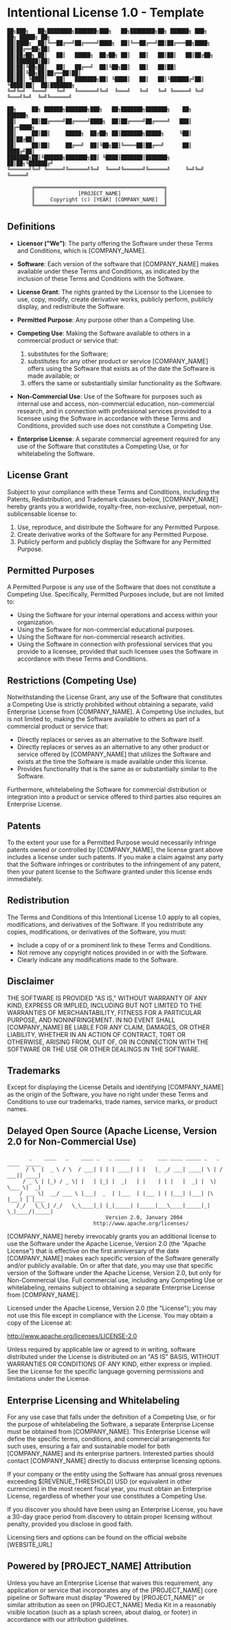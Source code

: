 # Intentional License 1.0 - Template

```ascii
██╗███╗   ██╗████████╗███████╗███╗   ██╗████████╗██╗ ██████╗ ███╗   ██╗ █████╗ ██╗     
██║████╗  ██║╚══██╔══╝██╔════╝████╗  ██║╚══██╔══╝██║██╔═══██╗████╗  ██║██╔══██╗██║     
██║██╔██╗ ██║   ██║   █████╗  ██╔██╗ ██║   ██║   ██║██║   ██║██╔██╗ ██║███████║██║     
██║██║╚██╗██║   ██║   ██╔══╝  ██║╚██╗██║   ██║   ██║██║   ██║██║╚██╗██║██╔══██║██║     
██║██║ ╚████║   ██║   ███████╗██║ ╚████║   ██║   ██║╚██████╔╝██║ ╚████║██║  ██║███████╗
╚═╝╚═╝  ╚═══╝   ╚═╝   ╚══════╝╚═╝  ╚═══╝   ╚═╝   ╚═╝ ╚═════╝ ╚═╝  ╚═══╝╚═╝  ╚═╝╚══════╝
                                                                                         
██╗     ██╗ ██████╗███████╗███╗   ██╗███████╗███████╗    ██╗    ██████╗               
██║     ██║██╔════╝██╔════╝████╗  ██║██╔════╝██╔════╝   ███║   ██╔═████╗              
██║     ██║██║     █████╗  ██╔██╗ ██║███████╗█████╗     ╚██║   ██║██╔██║              
██║     ██║██║     ██╔══╝  ██║╚██╗██║╚════██║██╔══╝      ██║   ████╔╝██║              
███████╗██║╚██████╗███████╗██║ ╚████║███████║███████╗     ██║██╗╚██████╔╝              
╚══════╝╚═╝ ╚═════╝╚══════╝╚═╝  ╚═══╝╚══════╝╚══════╝     ╚═╝╚═╝ ╚═════╝
```

            ╔══════════════════════════════════════════╗
            ║              [PROJECT_NAME]              ║
            ║     Copyright (c) [YEAR] [COMPANY_NAME]  ║
            ╚══════════════════════════════════════════╝


## Definitions

- **Licensor ("We")**: The party offering the Software under these Terms and Conditions, which is [COMPANY_NAME].

- **Software**: Each version of the software that [COMPANY_NAME] makes available under these Terms and Conditions, as indicated by the inclusion of these Terms and Conditions with the Software.

- **License Grant**: The rights granted by the Licensor to the Licensee to use, copy, modify, create derivative works, publicly perform, publicly display, and redistribute the Software.

- **Permitted Purpose**: Any purpose other than a Competing Use.

- **Competing Use**: Making the Software available to others in a commercial product or service that:
  1. substitutes for the Software;
  2. substitutes for any other product or service [COMPANY_NAME] offers using the Software that exists as of the date the Software is made available; or
  3. offers the same or substantially similar functionality as the Software.

- **Non-Commercial Use**: Use of the Software for purposes such as internal use and access, non-commercial education, non-commercial research, and in connection with professional services provided to a licensee using the Software in accordance with these Terms and Conditions, provided such use does not constitute a Competing Use.

- **Enterprise License**: A separate commercial agreement required for any use of the Software that constitutes a Competing Use, or for whitelabeling the Software.



## License Grant

Subject to your compliance with these Terms and Conditions, including the Patents, Redistribution, and Trademark clauses below, [COMPANY_NAME] hereby grants you a worldwide, royalty-free, non-exclusive, perpetual, non-sublicensable license to:

1. Use, reproduce, and distribute the Software for any Permitted Purpose.
2. Create derivative works of the Software for any Permitted Purpose.
3. Publicly perform and publicly display the Software for any Permitted Purpose.

## Permitted Purposes

A Permitted Purpose is any use of the Software that does not constitute a Competing Use. Specifically, Permitted Purposes include, but are not limited to:

- Using the Software for your internal operations and access within your organization.
- Using the Software for non-commercial educational purposes.
- Using the Software for non-commercial research activities.
- Using the Software in connection with professional services that you provide to a licensee, provided that such licensee uses the Software in accordance with these Terms and Conditions.

## Restrictions (Competing Use)

Notwithstanding the License Grant, any use of the Software that constitutes a Competing Use is strictly prohibited without obtaining a separate, valid Enterprise License from [COMPANY_NAME]. A Competing Use includes, but is not limited to, making the Software available to others as part of a commercial product or service that:

- Directly replaces or serves as an alternative to the Software itself.
- Directly replaces or serves as an alternative to any other product or service offered by [COMPANY_NAME] that utilizes the Software and exists at the time the Software is made available under this license.
- Provides functionality that is the same as or substantially similar to the Software.

Furthermore, whitelabeling the Software for commercial distribution or integration into a product or service offered to third parties also requires an Enterprise License.

## Patents

To the extent your use for a Permitted Purpose would necessarily infringe patents owned or controlled by [COMPANY_NAME], the license grant above includes a license under such patents. If you make a claim against any party that the Software infringes or contributes to the infringement of any patent, then your patent license to the Software granted under this license ends immediately.

## Redistribution

The Terms and Conditions of this Intentional License 1.0 apply to all copies, modifications, and derivatives of the Software. If you redistribute any copies, modifications, or derivatives of the Software, you must:

- Include a copy of or a prominent link to these Terms and Conditions.
- Not remove any copyright notices provided in or with the Software.
- Clearly indicate any modifications made to the Software.

## Disclaimer

THE SOFTWARE IS PROVIDED "AS IS," WITHOUT WARRANTY OF ANY KIND, EXPRESS OR IMPLIED, INCLUDING BUT NOT LIMITED TO THE WARRANTIES OF MERCHANTABILITY, FITNESS FOR A PARTICULAR PURPOSE, AND NONINFRINGEMENT. IN NO EVENT SHALL [COMPANY_NAME] BE LIABLE FOR ANY CLAIM, DAMAGES, OR OTHER LIABILITY, WHETHER IN AN ACTION OF CONTRACT, TORT OR OTHERWISE, ARISING FROM, OUT OF, OR IN CONNECTION WITH THE SOFTWARE OR THE USE OR OTHER DEALINGS IN THE SOFTWARE.

## Trademarks

Except for displaying the License Details and identifying [COMPANY_NAME] as the origin of the Software, you have no right under these Terms and Conditions to use our trademarks, trade names, service marks, or product names.

## Delayed Open Source (Apache License, Version 2.0 for Non-Commercial Use)

```ascii
       _    ____   _    ____ _   _ _____   _     ___ ____ _____ _   _ ____  _____
      / \  |  _ \ / \  / ___| | | | ____| | |   |_ _/ ___| ____| \ | / ___|| ____|
     / _ \ | |_) / _ \| |   | |_| |  _|   | |    | | |   |  _| |  \| \___ \|  _|
    / ___ \|  __/ ___ \ |___|  _  | |___  | |___ | | |___| |___| |\  |___) | |___
   /_/   \_\_| /_/   \_\____|_| |_|_____| |_____|___\____|_____|_| \_|____/|_____|
                                Version 2.0, January 2004
                            http://www.apache.org/licenses/
```

[COMPANY_NAME] hereby irrevocably grants you an additional license to use the Software under the Apache License, Version 2.0 (the "Apache License") that is effective on the first anniversary of the date [COMPANY_NAME] makes each specific version of the Software generally and/or publicly available. On or after that date, you may use that specific version of the Software under the Apache License, Version 2.0, but only for Non-Commercial Use. Full commercial use, including any Competing Use or whitelabeling, remains subject to obtaining a separate Enterprise License from [COMPANY_NAME].

Licensed under the Apache License, Version 2.0 (the "License"); you may not use this file except in compliance with the License. You may obtain a copy of the License at:

http://www.apache.org/licenses/LICENSE-2.0

Unless required by applicable law or agreed to in writing, software distributed under the License is distributed on an "AS IS" BASIS, WITHOUT WARRANTIES OR CONDITIONS OF ANY KIND, either express or implied. See the License for the specific language governing permissions and limitations under the License.

## Enterprise Licensing and Whitelabeling

For any use case that falls under the definition of a Competing Use, or for the purpose of whitelabeling the Software, a separate Enterprise License must be obtained from [COMPANY_NAME]. This Enterprise License will define the specific terms, conditions, and commercial arrangements for such uses, ensuring a fair and sustainable model for both [COMPANY_NAME] and its enterprise partners. Interested parties should contact [COMPANY_NAME] directly to discuss enterprise licensing options.

If your company or the entity using the Software has annual gross revenues exceeding $[REVENUE_THRESHOLD] USD (or equivalent in other currencies) in the most recent fiscal year, you must obtain an Enterprise License, regardless of whether your use constitutes a Competing Use.

If you discover you should have been using an Enterprise License, you have a 30-day grace period from discovery to obtain proper licensing without penalty, provided you disclose in good faith.

Licensing tiers and options can be found on the official website [WEBSITE_URL]

## Powered by [PROJECT_NAME] Attribution

Unless you have an Enterprise License that waives this requirement, any application or service that incorporates any of the [PROJECT_NAME] core pipeline or Software must display "Powered by [PROJECT_NAME]" or similar attribution as seen on [PROJECT_NAME] Media Kit in a reasonably visible location (such as a splash screen, about dialog, or footer) in accordance with our attribution guidelines.


